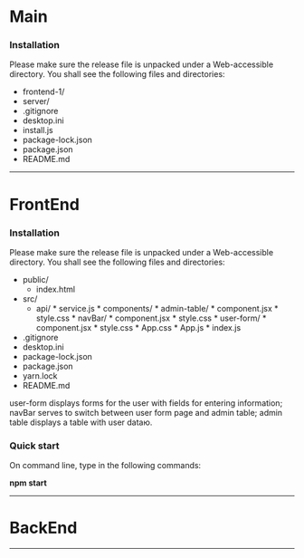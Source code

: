 # Main

### Installation
Please make sure the release file is unpacked under a Web-accessible directory. You shall see the following files and directories:

* frontend-1/
* server/
* .gitignore
* desktop.ini
* install.js
* package-lock.json
* package.json
* README.md

---
# FrontEnd
### Installation
Please make sure the release file is unpacked under a Web-accessible directory. You shall see the following files and directories:

* public/ 
     * index.html
* src/
     * api/
           * service.js
      * components/
           * admin-table/
               * component.jsx
               * style.css
           * navBar/
               * component.jsx
               * style.css
           * user-form/
               * component.jsx
               * style.css
      * App.css
      * App.js
      * index.js
* .gitignore
* desktop.ini
* package-lock.json
* package.json
* yarn.lock
* README.md


user-form displays forms for the user with fields for entering information;
navBar serves to switch between user form page and admin table;
admin table displays a table with user dataю.

### Quick start
On command line, type in the following commands:

**npm start**

---
# BackEnd
---